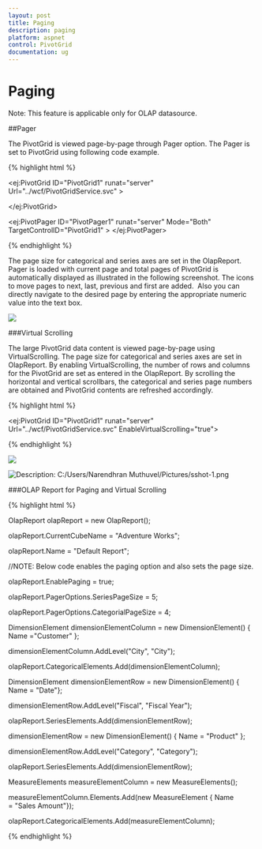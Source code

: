 ```yaml
---
layout: post
title: Paging
description: paging
platform: aspnet
control: PivotGrid
documentation: ug
---
```


# Paging



Note: This feature is applicable only for OLAP datasource.

##Pager

The PivotGrid is viewed page-by-page through Pager option. The Pager is set to PivotGrid using following code example.


{% highlight html %}


<ej:PivotGrid ID="PivotGrid1" runat="server" Url="../wcf/PivotGridService.svc"  >

</ej:PivotGrid>

<ej:PivotPager ID="PivotPager1" runat="server"  Mode="Both" TargetControlID="PivotGrid1" > </ej:PivotPager>

{% endhighlight %}


The page size for categorical and series axes are set in the OlapReport. Pager is loaded with current page and total pages of PivotGrid is automatically displayed as illustrated in the following screenshot. The icons to move pages to next, last, previous and first are added.  Also you can directly navigate to the desired page by entering the appropriate numeric value into the text box.



 ![](Paging_images/Paging_img1.png) 



###Virtual Scrolling

The large PivotGrid data content is viewed page-by-page using VirtualScrolling. The page size for categorical and series axes are set in OlapReport. By enabling VirtualScrolling, the number of rows and columns for the PivotGrid are set as entered in the OlapReport. By scrolling the horizontal and vertical scrollbars, the categorical and series page numbers are obtained and PivotGrid contents are refreshed accordingly.

{% highlight html %}


<ej:PivotGrid ID="PivotGrid1" runat="server" Url="../wcf/PivotGridService.svc"  EnableVirtualScrolling="true">

{% endhighlight %}

 ![](Paging_images/Paging_img2.png) 





 ![Description: C:/Users/Narendhran Muthuvel/Pictures/sshot-1.png](Paging_images/Paging_img3.png)



###OLAP Report for Paging and Virtual Scrolling

{% highlight html %}




OlapReport olapReport = new OlapReport();

olapReport.CurrentCubeName = "Adventure Works";

olapReport.Name = "Default Report";



//NOTE: Below code enables the paging option and also sets the page size.

olapReport.EnablePaging = true;

olapReport.PagerOptions.SeriesPageSize = 5;

olapReport.PagerOptions.CategorialPageSize = 4;



DimensionElement dimensionElementColumn = new DimensionElement() { Name ="Customer" };

dimensionElementColumn.AddLevel("City", "City");

olapReport.CategoricalElements.Add(dimensionElementColumn);



DimensionElement dimensionElementRow = new DimensionElement() { Name = "Date"};

dimensionElementRow.AddLevel("Fiscal", "Fiscal Year");

olapReport.SeriesElements.Add(dimensionElementRow);



dimensionElementRow = new DimensionElement() { Name = "Product" };

dimensionElementRow.AddLevel("Category", "Category");

olapReport.SeriesElements.Add(dimensionElementRow);



MeasureElements measureElementColumn = new MeasureElements();

measureElementColumn.Elements.Add(new MeasureElement { Name = "Sales Amount"});

olapReport.CategoricalElements.Add(measureElementColumn);


{% endhighlight %}


